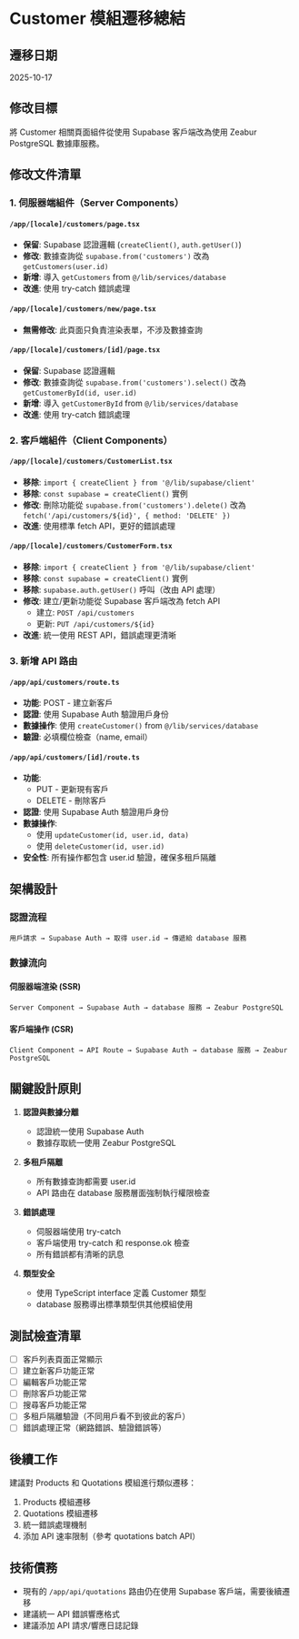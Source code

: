 # Customer 模組遷移總結

## 遷移日期
2025-10-17

## 修改目標
將 Customer 相關頁面組件從使用 Supabase 客戶端改為使用 Zeabur PostgreSQL 數據庫服務。

## 修改文件清單

### 1. 伺服器端組件（Server Components）

#### `/app/[locale]/customers/page.tsx`
- **保留**: Supabase 認證邏輯 (`createClient()`, `auth.getUser()`)
- **修改**: 數據查詢從 `supabase.from('customers')` 改為 `getCustomers(user.id)`
- **新增**: 導入 `getCustomers` from `@/lib/services/database`
- **改進**: 使用 try-catch 錯誤處理

#### `/app/[locale]/customers/new/page.tsx`
- **無需修改**: 此頁面只負責渲染表單，不涉及數據查詢

#### `/app/[locale]/customers/[id]/page.tsx`
- **保留**: Supabase 認證邏輯
- **修改**: 數據查詢從 `supabase.from('customers').select()` 改為 `getCustomerById(id, user.id)`
- **新增**: 導入 `getCustomerById` from `@/lib/services/database`
- **改進**: 使用 try-catch 錯誤處理

### 2. 客戶端組件（Client Components）

#### `/app/[locale]/customers/CustomerList.tsx`
- **移除**: `import { createClient } from '@/lib/supabase/client'`
- **移除**: `const supabase = createClient()` 實例
- **修改**: 刪除功能從 `supabase.from('customers').delete()` 改為 `fetch('/api/customers/${id}', { method: 'DELETE' })`
- **改進**: 使用標準 fetch API，更好的錯誤處理

#### `/app/[locale]/customers/CustomerForm.tsx`
- **移除**: `import { createClient } from '@/lib/supabase/client'`
- **移除**: `const supabase = createClient()` 實例
- **移除**: `supabase.auth.getUser()` 呼叫（改由 API 處理）
- **修改**: 建立/更新功能從 Supabase 客戶端改為 fetch API
  - 建立: `POST /api/customers`
  - 更新: `PUT /api/customers/${id}`
- **改進**: 統一使用 REST API，錯誤處理更清晰

### 3. 新增 API 路由

#### `/app/api/customers/route.ts`
- **功能**: POST - 建立新客戶
- **認證**: 使用 Supabase Auth 驗證用戶身份
- **數據操作**: 使用 `createCustomer()` from `@/lib/services/database`
- **驗證**: 必填欄位檢查（name, email）

#### `/app/api/customers/[id]/route.ts`
- **功能**:
  - PUT - 更新現有客戶
  - DELETE - 刪除客戶
- **認證**: 使用 Supabase Auth 驗證用戶身份
- **數據操作**:
  - 使用 `updateCustomer(id, user.id, data)`
  - 使用 `deleteCustomer(id, user.id)`
- **安全性**: 所有操作都包含 user.id 驗證，確保多租戶隔離

## 架構設計

### 認證流程
```
用戶請求 → Supabase Auth → 取得 user.id → 傳遞給 database 服務
```

### 數據流向

#### 伺服器端渲染 (SSR)
```
Server Component → Supabase Auth → database 服務 → Zeabur PostgreSQL
```

#### 客戶端操作 (CSR)
```
Client Component → API Route → Supabase Auth → database 服務 → Zeabur PostgreSQL
```

## 關鍵設計原則

1. **認證與數據分離**
   - 認證統一使用 Supabase Auth
   - 數據存取統一使用 Zeabur PostgreSQL

2. **多租戶隔離**
   - 所有數據查詢都需要 user.id
   - API 路由在 database 服務層面強制執行權限檢查

3. **錯誤處理**
   - 伺服器端使用 try-catch
   - 客戶端使用 try-catch 和 response.ok 檢查
   - 所有錯誤都有清晰的訊息

4. **類型安全**
   - 使用 TypeScript interface 定義 Customer 類型
   - database 服務導出標準類型供其他模組使用

## 測試檢查清單

- [ ] 客戶列表頁面正常顯示
- [ ] 建立新客戶功能正常
- [ ] 編輯客戶功能正常
- [ ] 刪除客戶功能正常
- [ ] 搜尋客戶功能正常
- [ ] 多租戶隔離驗證（不同用戶看不到彼此的客戶）
- [ ] 錯誤處理正常（網路錯誤、驗證錯誤等）

## 後續工作

建議對 Products 和 Quotations 模組進行類似遷移：
1. Products 模組遷移
2. Quotations 模組遷移
3. 統一錯誤處理機制
4. 添加 API 速率限制（參考 quotations batch API）

## 技術債務

- 現有的 `/app/api/quotations` 路由仍在使用 Supabase 客戶端，需要後續遷移
- 建議統一 API 錯誤響應格式
- 建議添加 API 請求/響應日誌記錄
